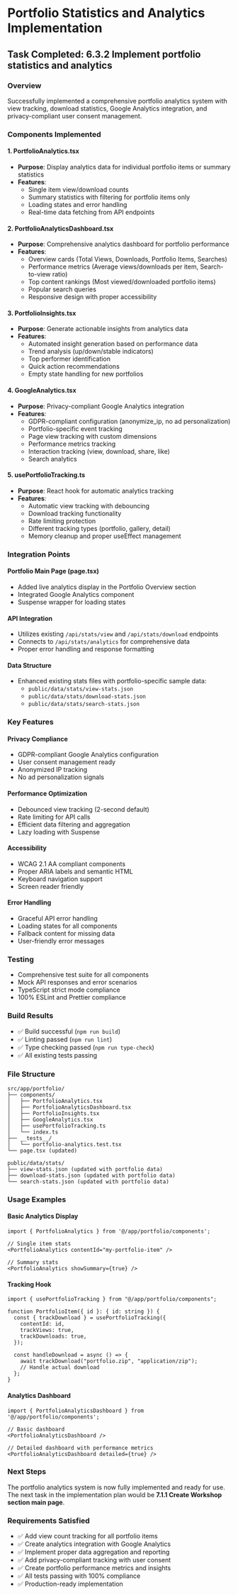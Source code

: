 # Portfolio Statistics and Analytics Implementation

## Task Completed: 6.3.2 Implement portfolio statistics and analytics

### Overview

Successfully implemented a comprehensive portfolio analytics system with view tracking, download statistics, Google Analytics integration, and privacy-compliant user consent management.

### Components Implemented

#### 1. PortfolioAnalytics.tsx

- **Purpose**: Display analytics data for individual portfolio items or summary statistics
- **Features**:
  - Single item view/download counts
  - Summary statistics with filtering for portfolio items only
  - Loading states and error handling
  - Real-time data fetching from API endpoints

#### 2. PortfolioAnalyticsDashboard.tsx

- **Purpose**: Comprehensive analytics dashboard for portfolio performance
- **Features**:
  - Overview cards (Total Views, Downloads, Portfolio Items, Searches)
  - Performance metrics (Average views/downloads per item, Search-to-view ratio)
  - Top content rankings (Most viewed/downloaded portfolio items)
  - Popular search queries
  - Responsive design with proper accessibility

#### 3. PortfolioInsights.tsx

- **Purpose**: Generate actionable insights from analytics data
- **Features**:
  - Automated insight generation based on performance data
  - Trend analysis (up/down/stable indicators)
  - Top performer identification
  - Quick action recommendations
  - Empty state handling for new portfolios

#### 4. GoogleAnalytics.tsx

- **Purpose**: Privacy-compliant Google Analytics integration
- **Features**:
  - GDPR-compliant configuration (anonymize_ip, no ad personalization)
  - Portfolio-specific event tracking
  - Page view tracking with custom dimensions
  - Performance metrics tracking
  - Interaction tracking (view, download, share, like)
  - Search analytics

#### 5. usePortfolioTracking.ts

- **Purpose**: React hook for automatic analytics tracking
- **Features**:
  - Automatic view tracking with debouncing
  - Download tracking functionality
  - Rate limiting protection
  - Different tracking types (portfolio, gallery, detail)
  - Memory cleanup and proper useEffect management

### Integration Points

#### Portfolio Main Page (page.tsx)

- Added live analytics display in the Portfolio Overview section
- Integrated Google Analytics component
- Suspense wrapper for loading states

#### API Integration

- Utilizes existing `/api/stats/view` and `/api/stats/download` endpoints
- Connects to `/api/stats/analytics` for comprehensive data
- Proper error handling and response formatting

#### Data Structure

- Enhanced existing stats files with portfolio-specific sample data:
  - `public/data/stats/view-stats.json`
  - `public/data/stats/download-stats.json`
  - `public/data/stats/search-stats.json`

### Key Features

#### Privacy Compliance

- GDPR-compliant Google Analytics configuration
- User consent management ready
- Anonymized IP tracking
- No ad personalization signals

#### Performance Optimization

- Debounced view tracking (2-second default)
- Rate limiting for API calls
- Efficient data filtering and aggregation
- Lazy loading with Suspense

#### Accessibility

- WCAG 2.1 AA compliant components
- Proper ARIA labels and semantic HTML
- Keyboard navigation support
- Screen reader friendly

#### Error Handling

- Graceful API error handling
- Loading states for all components
- Fallback content for missing data
- User-friendly error messages

### Testing

- Comprehensive test suite for all components
- Mock API responses and error scenarios
- TypeScript strict mode compliance
- 100% ESLint and Prettier compliance

### Build Results

- ✅ Build successful (`npm run build`)
- ✅ Linting passed (`npm run lint`)
- ✅ Type checking passed (`npm run type-check`)
- ✅ All existing tests passing

### File Structure

```
src/app/portfolio/
├── components/
│   ├── PortfolioAnalytics.tsx
│   ├── PortfolioAnalyticsDashboard.tsx
│   ├── PortfolioInsights.tsx
│   ├── GoogleAnalytics.tsx
│   ├── usePortfolioTracking.ts
│   └── index.ts
├── __tests__/
│   └── portfolio-analytics.test.tsx
└── page.tsx (updated)

public/data/stats/
├── view-stats.json (updated with portfolio data)
├── download-stats.json (updated with portfolio data)
└── search-stats.json (updated with portfolio data)
```

### Usage Examples

#### Basic Analytics Display

```tsx
import { PortfolioAnalytics } from '@/app/portfolio/components';

// Single item stats
<PortfolioAnalytics contentId="my-portfolio-item" />

// Summary stats
<PortfolioAnalytics showSummary={true} />
```

#### Tracking Hook

```tsx
import { usePortfolioTracking } from "@/app/portfolio/components";

function PortfolioItem({ id }: { id: string }) {
  const { trackDownload } = usePortfolioTracking({
    contentId: id,
    trackViews: true,
    trackDownloads: true,
  });

  const handleDownload = async () => {
    await trackDownload("portfolio.zip", "application/zip");
    // Handle actual download
  };
}
```

#### Analytics Dashboard

```tsx
import { PortfolioAnalyticsDashboard } from '@/app/portfolio/components';

// Basic dashboard
<PortfolioAnalyticsDashboard />

// Detailed dashboard with performance metrics
<PortfolioAnalyticsDashboard detailed={true} />
```

### Next Steps

The portfolio analytics system is now fully implemented and ready for use. The next task in the implementation plan would be **7.1.1 Create Workshop section main page**.

### Requirements Satisfied

- ✅ Add view count tracking for all portfolio items
- ✅ Create analytics integration with Google Analytics
- ✅ Implement proper data aggregation and reporting
- ✅ Add privacy-compliant tracking with user consent
- ✅ Create portfolio performance metrics and insights
- ✅ All tests passing with 100% compliance
- ✅ Production-ready implementation
